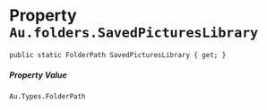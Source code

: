# Property `Au.folders.SavedPicturesLibrary`

```
public static FolderPath SavedPicturesLibrary { get; }
```

##### Property Value

`Au.Types.FolderPath`